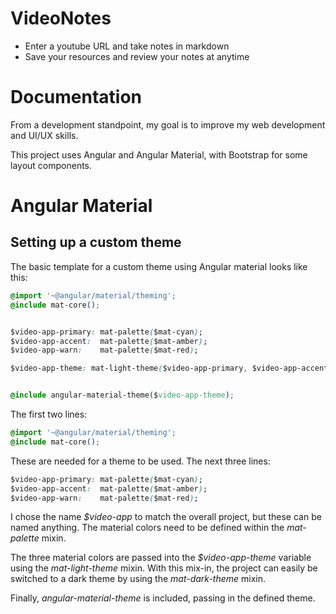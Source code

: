 # VideoNotes

* Enter a youtube URL and take notes in markdown
* Save your resources and review your notes at anytime

# Documentation

From a development standpoint, my goal is to improve my web development and UI/UX skills.  

This project uses Angular and Angular Material, with Bootstrap for some layout components.  

# Angular Material
## Setting up a custom theme

The basic template for a custom theme using Angular material looks like this:
```css
@import '~@angular/material/theming';
@include mat-core();


$video-app-primary: mat-palette($mat-cyan);
$video-app-accent:  mat-palette($mat-amber);
$video-app-warn:    mat-palette($mat-red);

$video-app-theme: mat-light-theme($video-app-primary, $video-app-accent, $video-app-warn);


@include angular-material-theme($video-app-theme);
```

The first two lines:
```css
@import '~@angular/material/theming';
@include mat-core();
```

These are needed for a theme to be used.  The next three lines:
```css
$video-app-primary: mat-palette($mat-cyan);
$video-app-accent:  mat-palette($mat-amber);
$video-app-warn:    mat-palette($mat-red);
```
I chose the name *$video-app* to match the overall project, but these can be named anything.  The material colors need to be defined within the *mat-palette* mixin.

The three material colors are passed into the *$video-app-theme* variable using the *mat-light-theme* mixin.  With this mix-in, the project can easily be switched to a dark theme by using the *mat-dark-theme* mixin.

Finally, *angular-material-theme* is included, passing in the defined theme.
